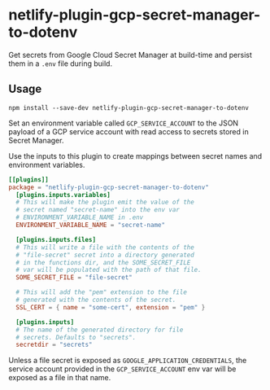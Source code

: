 # netlify-plugin-gcp-secret-manager-to-dotenv

Get secrets from Google Cloud Secret Manager at build-time and persist them in a `.env` file during build.

## Usage
```shell
npm install --save-dev netlify-plugin-gcp-secret-manager-to-dotenv
```

Set an environment variable called `GCP_SERVICE_ACCOUNT` to the JSON payload of a GCP service account with read access to secrets stored in Secret Manager.

Use the inputs to this plugin to create mappings between secret names and environment variables.

```toml
[[plugins]]
package = "netlify-plugin-gcp-secret-manager-to-dotenv"
  [plugins.inputs.variables]
  # This will make the plugin emit the value of the
  # secret named "secret-name" into the env var
  # ENVIRONMENT_VARIABLE_NAME in .env
  ENVIRONMENT_VARIABLE_NAME = "secret-name"

  [plugins.inputs.files]
  # This will write a file with the contents of the
  # "file-secret" secret into a directory generated
  # in the functions dir, and the SOME_SECRET_FILE
  # var will be populated with the path of that file.
  SOME_SECRET_FILE = "file-secret"

  # This will add the "pem" extension to the file
  # generated with the contents of the secret.
  SSL_CERT = { name = "some-cert", extension = "pem" }

  [plugins.inputs]
  # The name of the generated directory for file
  # secrets. Defaults to "secrets".
  secretdir = "secrets"
```

Unless a file secret is exposed as `GOOGLE_APPLICATION_CREDENTIALS`, the service account provided in the `GCP_SERVICE_ACCOUNT` env var will be exposed as a file in that name.
